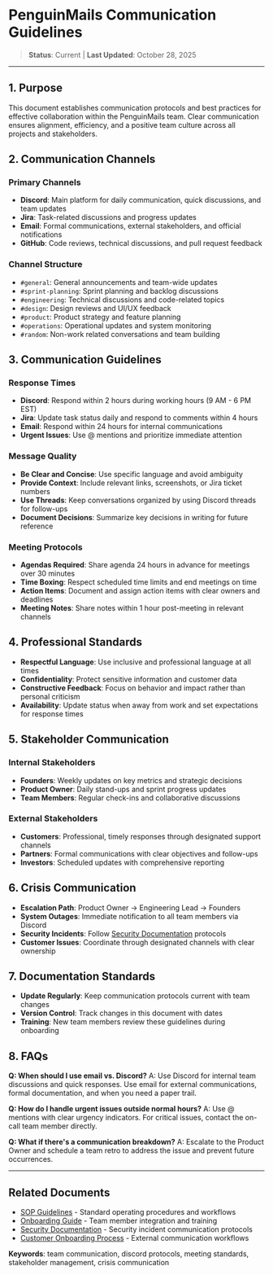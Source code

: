 # **PenguinMails Communication Guidelines**

> **Status**: Current | **Last Updated**: October 28, 2025

---

## 1. **Purpose**

This document establishes communication protocols and best practices for effective collaboration within the PenguinMails team. Clear communication ensures alignment, efficiency, and a positive team culture across all projects and stakeholders.

## 2. **Communication Channels**

### **Primary Channels**
- **Discord**: Main platform for daily communication, quick discussions, and team updates
- **Jira**: Task-related discussions and progress updates
- **Email**: Formal communications, external stakeholders, and official notifications
- **GitHub**: Code reviews, technical discussions, and pull request feedback

### **Channel Structure**
- `#general`: General announcements and team-wide updates
- `#sprint-planning`: Sprint planning and backlog discussions
- `#engineering`: Technical discussions and code-related topics
- `#design`: Design reviews and UI/UX feedback
- `#product`: Product strategy and feature planning
- `#operations`: Operational updates and system monitoring
- `#random`: Non-work related conversations and team building

## 3. **Communication Guidelines**

### **Response Times**
- **Discord**: Respond within 2 hours during working hours (9 AM - 6 PM EST)
- **Jira**: Update task status daily and respond to comments within 4 hours
- **Email**: Respond within 24 hours for internal communications
- **Urgent Issues**: Use @ mentions and prioritize immediate attention

### **Message Quality**
- **Be Clear and Concise**: Use specific language and avoid ambiguity
- **Provide Context**: Include relevant links, screenshots, or Jira ticket numbers
- **Use Threads**: Keep conversations organized by using Discord threads for follow-ups
- **Document Decisions**: Summarize key decisions in writing for future reference

### **Meeting Protocols**
- **Agendas Required**: Share agenda 24 hours in advance for meetings over 30 minutes
- **Time Boxing**: Respect scheduled time limits and end meetings on time
- **Action Items**: Document and assign action items with clear owners and deadlines
- **Meeting Notes**: Share notes within 1 hour post-meeting in relevant channels

## 4. **Professional Standards**

- **Respectful Language**: Use inclusive and professional language at all times
- **Confidentiality**: Protect sensitive information and customer data
- **Constructive Feedback**: Focus on behavior and impact rather than personal criticism
- **Availability**: Update status when away from work and set expectations for response times

## 5. **Stakeholder Communication**

### **Internal Stakeholders**
- **Founders**: Weekly updates on key metrics and strategic decisions
- **Product Owner**: Daily stand-ups and sprint progress updates
- **Team Members**: Regular check-ins and collaborative discussions

### **External Stakeholders**
- **Customers**: Professional, timely responses through designated support channels
- **Partners**: Formal communications with clear objectives and follow-ups
- **Investors**: Scheduled updates with comprehensive reporting

## 6. **Crisis Communication**

- **Escalation Path**: Product Owner → Engineering Lead → Founders
- **System Outages**: Immediate notification to all team members via Discord
- **Security Incidents**: Follow [Security Documentation](security_documentation.md) protocols
- **Customer Issues**: Coordinate through designated channels with clear ownership

## 7. **Documentation Standards**

- **Update Regularly**: Keep communication protocols current with team changes
- **Version Control**: Track changes in this document with dates
- **Training**: New team members review these guidelines during onboarding

## 8. **FAQs**

**Q: When should I use email vs. Discord?**
A: Use Discord for internal team discussions and quick responses. Use email for external communications, formal documentation, and when you need a paper trail.

**Q: How do I handle urgent issues outside normal hours?**
A: Use @ mentions with clear urgency indicators. For critical issues, contact the on-call team member directly.

**Q: What if there's a communication breakdown?**
A: Escalate to the Product Owner and schedule a team retro to address the issue and prevent future occurrences.

---

## Related Documents
- [SOP Guidelines](sop_guidelines.md) - Standard operating procedures and workflows
- [Onboarding Guide](onboarding_guide.md) - Team member integration and training
- [Security Documentation](security_documentation.md) - Security incident communication protocols
- [Customer Onboarding Process](customer_onboarding_process.md) - External communication workflows

**Keywords**: team communication, discord protocols, meeting standards, stakeholder management, crisis communication